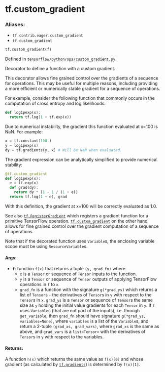 <div itemscope itemtype="http://developers.google.com/ReferenceObject">
<meta itemprop="name" content="tf.custom_gradient" />
</div>

# tf.custom_gradient

### Aliases:

* `tf.contrib.eager.custom_gradient`
* `tf.custom_gradient`

``` python
tf.custom_gradient(f)
```



Defined in [`tensorflow/python/ops/custom_gradient.py`](https://www.tensorflow.org/code/tensorflow/python/ops/custom_gradient.py).

Decorator to define a function with a custom gradient.

This decorator allows fine grained control over the gradients of a sequence
for operations.  This may be useful for multiple reasons, including providing
a more efficient or numerically stable gradient for a sequence of operations.

For example, consider the following function that commonly occurs in the
computation of cross entropy and log likelihoods:

```python
def log1pexp(x):
  return tf.log(1 + tf.exp(x))
```

Due to numerical instability, the gradient this function evaluated at x=100 is
NaN.  For example:

```python
x = tf.constant(100.)
y = log1pexp(x)
dy = tf.gradients(y, x) # Will be NaN when evaluated.
```

The gradient expression can be analytically simplified to provide numerical
stability:

```python
@tf.custom_gradient
def log1pexp(x):
  e = tf.exp(x)
  def grad(dy):
    return dy * (1 - 1 / (1 + e))
  return tf.log(1 + e), grad
```

With this definition, the gradient at x=100 will be correctly evaluated as
1.0.

See also <a href="../tf/RegisterGradient.md"><code>tf.RegisterGradient</code></a> which registers a gradient function for a
primitive TensorFlow operation. <a href="../tf/custom_gradient.md"><code>tf.custom_gradient</code></a> on the other hand allows
for fine grained control over the gradient computation of a sequence of
operations.

Note that if the decorated function uses `Variable`s, the enclosing variable
scope must be using `ResourceVariable`s.

#### Args:

* <b>`f`</b>: function `f(x)` that returns a tuple `(y, grad_fn)` where:
     - `x` is a `Tensor` or sequence of `Tensor` inputs to the function.
     - `y` is a `Tensor` or sequence of `Tensor` outputs of applying
       TensorFlow
       operations in `f` to `x`.
     - `grad_fn` is a function with the signature `g(*grad_ys)` which returns
       a list of `Tensor`s - the derivatives of `Tensor`s in `y` with respect
       to the `Tensor`s in `x`.  `grad_ys` is a `Tensor` or sequence of
       `Tensor`s the same size as `y` holding the initial value gradients for
       each `Tensor` in `y`. If `f` uses `Variable`s (that are not part of the
       inputs), i.e. through `get_variable`, then `grad_fn` should have
       signature `g(*grad_ys, variables=None)`, where `variables` is a list of
       the `Variable`s, and return a 2-tuple `(grad_xs, grad_vars)`, where
       `grad_xs` is the same as above, and `grad_vars` is a `list<Tensor>`
       with the derivatives of `Tensor`s in `y` with respect to the variables.


#### Returns:

A function `h(x)` which returns the same value as `f(x)[0]` and whose
gradient (as calculated by <a href="../tf/gradients.md"><code>tf.gradients</code></a>) is determined by `f(x)[1]`.